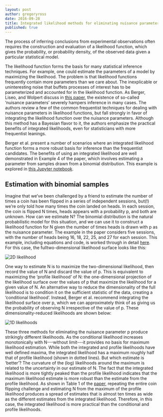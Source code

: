 ```yaml
---
layout: post
author: gregoryross
date: 2016-09-28
title: Integrated likelihood methods for eliminating nuisance parameters
published: true
---
```


The process of inferring conclusions from experimental observations often requires the construction and evaluation of a likelihood function, which gives the probability, or probability density, of the observed data given a particular statistical model.

The likelihood function forms the basis for many statistical inference techniques. For example, one could estimate the parameters of a model by maximizing the likelihood. The problem is that likelihood functions frequently contain more parameters than we care about. The inexplicable or uninteresting noise that buffets processes of interest has to be parameterized and accounted for in the likelihood function. As Berger, Liseo, and Wolpert discuss in [this paper](https://projecteuclid.org/euclid.ss/1009211804), the existence of so-called ‘nuisance parameters’ severely hampers inference in many cases. The authors review a few of the common frequentist techniques for dealing with nuisance parameters in likelihood functions, but fall strongly in favor of integrating the likelihood function over the nuisance parameters. Although this method has a Bayesian flavor to it, the authors emphasize the practical benefits of integrated likelihoods, even for statisticians with more frequentist leanings.

<!--more-->

Berger et al. present a number of scenarios where an integrated likelihood function forms a more robust basis for inference than the frequentist candidates. The benefits of using an integrated likelihood are well demonstrated in Example 4 of the paper, which involves estimating a parameter from
samples drawn from a binomial distribution. This example is explored in [this Jupyter notebook](https://github.com/gregoryross/Walkthroughs/blob/master/Integrated_Likelihoods/Nuisance_paramaters_in_likelihoods.ipynb).


## Estimation with binomial samples

Imagine that we’ve been challenged by a friend to estimate the number of times a coin has been flipped in a series of independent sessions, but(!) we’re only told how many times the coin landed on heads. In each session, the coin is flipped N times, heads appears with a probability p, and both are
unknown. How can we estimate N? The binomial distribution is the natural probabilistic model for this situation, and we can use it to construct a likelihood function for N given the number of times heads is drawn with p as the nuisance parameter. The example in the paper considers five sessions,
with the number of heads being 16, 18, 22, 25, and 27 for each session. This example, including equations and code, is worked through in detail [here](https://github.com/gregoryross/Walkthroughs/blob/master/Integrated_Likelihoods/Nuisance_paramaters_in_likelihoods.ipynb). For this case, the fulltwo-dimensional likelihood surface looks like this:

![2D likelihood](https://choderalab.github.io/klogw/assets/2D_likelihood_nuisance.png)

One way to estimate N is to maximize the two-dimensional likelihood, then record the value of N and discard the value of p. This is equivalent to maximizing the ‘profile likelihood’ of N: the one-dimensional projection of the likelihood surface over the values of p that maximize the likelihood for
a given value of N. An alternative way to reduce the dimensionality of the full likelihood is to condition it on the sufficient statistic of the data, creating a ‘conditional likelihood’. Instead, Berger et al. recommend integrating the likelihood surface over p, which we can approximately think of
as giving us the probability of observing N irrespective of the value of p. These dimensionality-reduced likelihoods are shown below:

![1D likelihoods](https://choderalab.github.io/klogw/assets/1D_likelihoods_nuisance.png)

These three methods for eliminating the nuisance parameter p produce strikingly different likelihoods. As the conditional likelihood increases monotonically with N---without limit---it provides no basis for maximum likelihood estimation. While both the integrated and profile likelihoods have well
defined maxima, the integrated likelihood has a maximum roughly half that of profile likelihood (shown in dotted lines). But which estimate is ‘better’? The curvature of the (log) likelihoods around the maximum is related to the uncertainty in our estimate of N. The fact that the integrated
likelihood is more tightly peaked than the profile likelihood indicates that the maximum likelihood estimate is more robust than the estimate from the profile likelihood. As shown in Table 1 of the [paper](https://projecteuclid.org/euclid.ss/1009211804), repeating the entire coin flipping challenge
and estimating N from the maximum of the profile likelihood produces a spread of estimates that is almost ten times as wide as the different estimates from the integrated likelihood. Therefore, in this case, the integrated likelihood is more practical than the conditional and profile likelihoods.
